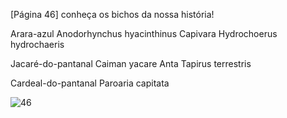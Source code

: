 [Página 46]
conheça os bichos da nossa história!

Arara-azul
Anodorhynchus hyacinthinus
Capivara
Hydrochoerus hydrochaeris

Jacaré-do-pantanal
Caiman yacare
Anta
Tapirus terrestris

Cardeal-do-pantanal
Paroaria capitata


![46](./img/page_46-01.jpg)
